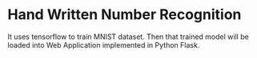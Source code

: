 # Hand Written Number Recognition

It uses tensorflow to train MNIST dataset. Then that trained model will be loaded into Web Application implemented in Python Flask.
